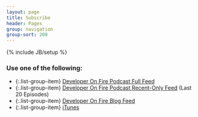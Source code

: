 ```yaml
---
layout: page
title: Subscribe
header: Pages
group: navigation
group-sort: 200
---
```

{% include JB/setup %}

### Use one of the following:

* {:.list-group-item} [Developer On Fire Podcast Full Feed](/rss.xml)
* {:.list-group-item} [Developer On Fire Podcast Recent-Only Feed](/recentonly-rss.xml) (Last 20 Episodes)
* {:.list-group-item} [Developer On Fire Blog Feed](/blog-rss.xml)
* {:.list-group-item} [iTunes](https://itunes.apple.com/us/podcast/developer-on-fire/id1006105326)
